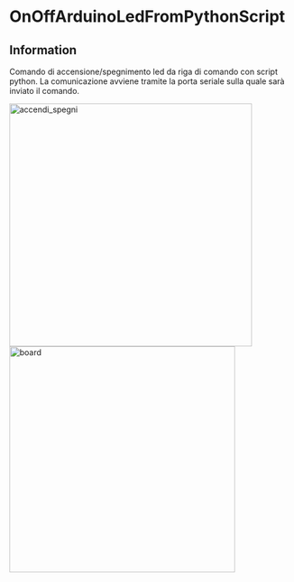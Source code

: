 # OnOffArduinoLedFromPythonScript

## Information

Comando di accensione/spegnimento led da riga di comando con script python.
La comunicazione avviene tramite la porta seriale sulla quale sarà inviato il comando.

<img width="430" alt="accendi_spegni" src="https://user-images.githubusercontent.com/60266562/192785624-67150458-e91b-488f-a323-4cf1e0ea5295.png">

<img width="400" alt="board" src="https://user-images.githubusercontent.com/60266562/192786354-38f9ed4b-5814-4252-a524-c6cf2c961274.png">
